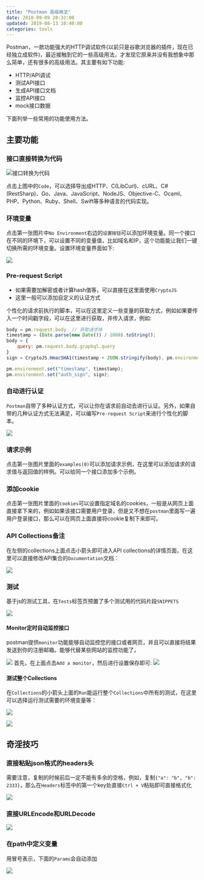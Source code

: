 ```yaml
---
title: "Postman 高级用法"
date: 2018-09-09 20:32:00
updated: 2019-08-13 10:40:00
categories: tools
---
```


Postman，一款功能强大的HTTP调试软件(以前只是谷歌浏览器的插件，现在已经独立成软件)，最近接触到它的一些高级用法，才发现它原来并没有我想象中那么简单，还有很多的高级用法。其主要有如下功能:

- HTTP/API调试
- 测试API接口
- 生成API接口文档
- 监控API接口
- mock接口数据

下面列举一些常用的功能使用方法。

<!--more-->

## 主要功能

### 接口直接转换为代码

![接口转换为代码](https://haofly.net/uploads/postman_0.png)

点击上图中的`Code`，可以选择导出成HTTP、C(LibCurl)、cURL、C#(RestSharp)、Go、Java、JavaScript、NodeJS、Objective-C、Ocaml、PHP、Python、Ruby、Shell、Swift等多种语言的代码实现。

### 环境变量

点击第一张图片中`No Environment`右边的`设置按钮`可以添加环境变量。同一个接口在不同的环境下，可以设置不同的变量值，比如域名和IP，这个功能能让我们一键切换所需的环境变量。设置环境变量界面如下:

![](https://haofly.net/uploads/postman_1.png)



### Pre-request Script

- 如果需要加解密或者计算hash值等，可以直接在这里面使用`CryptoJS`
- 这里一般可以添加自定义的认证方式

个性化的请求前执行的脚本，可以在这里定义一些变量的获取方式，例如如果要传入一个时间戳字段，可以在这里进行获取，并传入请求，例如:

```javascript
body = pm.request.body	// 获取请求体
timestamp = (Date.parse(new Date()) / 1000).toString();
body = {
    query: pm.request.body.graphql.query
}
sign = CryptoJS.HmacSHA1(timestamp + JSON.stringify(body), pm.environment.get("auth_sk")).toString(CryptoJS.enc.Hex);

pm.environment.set("timestamp", timestamp);
pm.environment.set("auth_sign", sign);
```

### 自动进行认证

`Postman`自带了多种认证方式，可以让你在请求前自动去进行认证。另外，如果自带的几种认证方式无法满足，可以编写`Pre-request Script`来进行个性化的脚本。

![](https://haofly.net/uploads/postman_6.png)

### 请求示例

点击第一张图片里面的`examples(0)`可以添加请求示例，在这里可以添加请求的请求值与返回值的样例。可以给同一个接口添加多个示例。

### 添加cookie

点击第一张图片里面的`cookies`可以设置指定域名的cookies，一般是从网页上面直接拿下来的，例如如果该接口需要用户登录，但是又不想在`postman`里面写一遍用户登录接口，那么可以在网页上面直接将cookie复制下来即可。

### API Collections备注

在左侧的collections上面点击小箭头即可进入API collections的详情页面，在这里可以直接修改API集合的`Documentation`文档：

![](https://haofly.net/uploads/postman_2.png)

### 测试

基于js的测试工具，在`Tests`标签页预置了多个测试用的代码片段`SNIPPETS`

![](https://haofly.net/uploads/postman_7.png)

#### Monitor定时自动监控接口

postman提供`monitor`功能能够自动监控您的接口或者网页，并且可以直接将结果发送到你的注册邮箱。能够代替某些网站的监控功能了。

![](https://haofly.net/uploads/postman_11.png)
首先，在上面点击`Add a monitor`，然后进行设置保存即可:
![](https://haofly.net/uploads/postman_10.png)


#### 测试整个Collections

在`Collections`的小箭头上面的`Run`能运行整个`Collections`中所有的测试，在这里可以选择运行测试需要的环境变量等：

![](https://haofly.net/uploads/postman_8.png)

![](https://haofly.net/uploads/postman_9.png)



## 奇淫技巧

### 直接粘贴json格式的headers头

需要注意，复制的时候前后一定不能有多余的空格，例如，复制`{"a": "b", "b": 2333}`，那么在`Headers`标签中的第一个key处直接`Ctrl + V`粘贴即可直接格式化

![](https://haofly.net/uploads/postman_3.png)

### 直接URLEncode和URLDecode

![](https://haofly.net/uploads/postman_4.png)

### 在path中定义变量

用冒号表示，下面的`Params`会自动添加

![](https://haofly.net/uploads/postman_5.png)